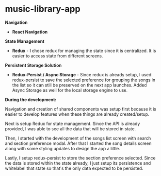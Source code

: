 # music-library-app

**Navigation**
  - **React Navigation**

**State Management**
  - **Redux** - I chose redux for managing the state since it is centralized. It is easier to access state from different screens.

**Persistent Storage Solution**
  - **Redux-Persist / Async Storage** - Since redux is already setup, I used redux-persist to save the selected preference for grouping the songs in the list so it can still be preserved on the next app launches. Added Async Storage as well for the local storage engine to use.

**During the development:**

Navigation and creation of shared components was setup first because it is easier to develop features when these things are already created/setup.

Next is setup Redux for state management. Since the API is already provided, I was able to see all the data that will be stored in state.

Then, I started with the development of the songs list screen with search and section preference modal. After that I started the song details screen along with some styling updates to design the app a little.

Lastly, I setup redux-persist to store the section preference selected. Since the data is stored within the state already, I just setup its persistence and whitelabel that state so that's the only data expected to be persisted.